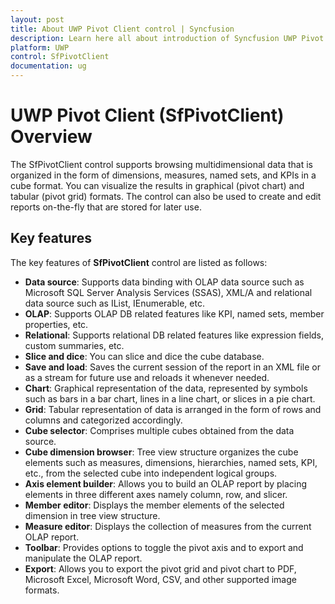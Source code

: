 ```yaml
---
layout: post
title: About UWP Pivot Client control | Syncfusion
description: Learn here all about introduction of Syncfusion UWP Pivot Client (SfPivotClient) control, its elements and more.
platform: UWP
control: SfPivotClient
documentation: ug
---
```


# UWP Pivot Client (SfPivotClient) Overview

The SfPivotClient control supports browsing multidimensional data that is organized in the form of dimensions, measures, named sets, and KPIs in a cube format. You can visualize the results in graphical (pivot chart) and tabular (pivot grid) formats. The control can also be used to create and edit reports on-the-fly that are stored for later use.

## Key features

The key features of **SfPivotClient** control are listed as follows:

* **Data source**: Supports data binding with OLAP data source such as Microsoft SQL Server Analysis Services (SSAS), XML/A and relational data source such as IList, IEnumerable, etc.
* **OLAP**: Supports OLAP DB related features like KPI, named sets, member properties, etc.
* **Relational**: Supports relational DB related features like expression fields, custom summaries, etc.
* **Slice and dice**: You can slice and dice the cube database.
* **Save and load**: Saves the current session of the report in an XML file or as a stream for future use and reloads it whenever needed.
* **Chart**: Graphical representation of the data, represented by symbols such as bars in a bar chart, lines in a line chart, or slices in a pie chart.
* **Grid**: Tabular representation of data is arranged in the form of rows and columns and categorized accordingly.
* **Cube selector**: Comprises multiple cubes obtained from the data source.
* **Cube dimension browser**: Tree view structure organizes the cube elements such as measures, dimensions, hierarchies, named sets, KPI, etc., from the selected cube into independent logical groups.
* **Axis element builder**: Allows you to build an OLAP report by placing elements in three different axes namely column, row, and slicer.
* **Member editor**: Displays the member elements of the selected dimension in tree view structure.
* **Measure editor**: Displays the collection of measures from the current OLAP report.
* **Toolbar**: Provides options to toggle the pivot axis and to export and manipulate the OLAP report.
* **Export**: Allows you to export the pivot grid and pivot chart to PDF, Microsoft Excel, Microsoft Word, CSV, and other supported image formats.
